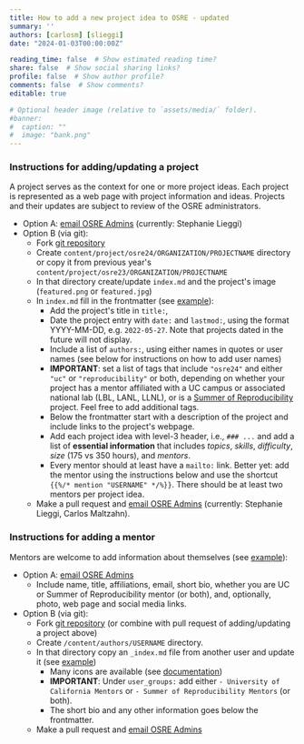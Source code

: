 ```yaml
---
title: How to add a new project idea to OSRE - updated
summary: ''
authors: [carlosm] [slieggi]
date: "2024-01-03T00:00:00Z"

reading_time: false  # Show estimated reading time?
share: false  # Show social sharing links?
profile: false  # Show author profile?
comments: false  # Show comments?
editable: true

# Optional header image (relative to `assets/media/` folder).
#banner:
#  caption: ""
#  image: "bank.png"
---
```


### Instructions for adding/updating a project

A project serves as the context for one or more project ideas. Each project is represented as a web page with project information and ideas. Projects and their updates are subject to review of the OSRE administrators. 

- Option A: [email OSRE Admins](mailto:ospo-info-group@ucsc.edu) (currently: Stephanie Lieggi)
- Option B (via git):
  - Fork [git repository](https://github.com/ucsc-ospo/ucsc-ospo.github.io)
  - Create `content/project/osre24/ORGANIZATION/PROJECTNAME` directory or copy it from previous year's `content/project/osre23/ORGANIZATION/PROJECTNAME`
  - In that directory create/update `index.md` and the project's image (`featured.png` or `featured.jpg`) 
  - In `index.md` fill in the frontmatter (see [example](https://raw.githubusercontent.com/ucsc-ospo/ucsc-ospo.github.io/main/content/project/osre22/ucsc/polyphorm/index.md)):
    - Add the project's title in `title:`, 
    - Date the project entry with `date:` and `lastmod:`, using the format YYYY-MM-DD, e.g. `2022-05-27`. Note that projects dated in the future will not display.
    - Include a list of `authors:`, using either names in quotes or user names (see below for instructions on how to add user names)
    - **IMPORTANT**: set a list of tags that include `"osre24"` and either `"uc"` or `"reproducibility"` or both, depending on whether your project has a mentor affiliated with a UC campus or associated national lab (LBL, LANL, LLNL), or is a [Summer of Reproducibility](/sor) project. Feel free to add additional tags.
    - Below the frontmatter start with a description of the project and include links to the project's webpage. 
    - Add each project idea with level-3 header, i.e., `### ...` and add a list of **essential information** that includes *topics*, *skills*, *difficulty*, *size* (175 vs 350 hours), and *mentors*.
    - Every mentor should at least have a `mailto:` link. Better yet: add the mentor using the instructions below and use the shortcut `{{%/* mention "USERNAME" */%}}`. There should be at least two mentors per project idea.
  - Make a pull request and [email OSRE Admins](mailto:ospo-info-group@ucsc.edu) (currently: Stephanie Lieggi, Carlos Maltzahn).
  
### Instructions for adding a mentor

Mentors are welcome to add information about themselves (see [example](https://ospo.ucsc.edu/author/stephanie-lieggi/)): 
- Option A: [email OSRE Admins](mailto:ospo-info-group@ucsc.edu)
  - Include name, title, affiliations, email, short bio, whether you are UC or Summer of Reproducibility mentor (or both), and, optionally, photo, web page and social media links.
- Option B (via git): 
  - Fork [git repository](https://github.com/ucsc-ospo/ucsc-ospo.github.io) (or combine with pull request of adding/updating a project above)
  - Create `/content/authors/USERNAME` directory.
  - In that directory copy an `_index.md` file from another user and update it (see [example](https://raw.githubusercontent.com/ucsc-ospo/ucsc-ospo.github.io/main/content/authors/slieggi/_index.md))
    - Many icons are available (see [documentation](https://wowchemy.com/docs/getting-started/page-builder/#icons))
    - **IMPORTANT**: Under `user_groups:` add either `- University of California Mentors` or `- Summer of Reproducibility Mentors` (or both).
    - The short bio and any other information goes below the frontmatter.
  - Make a pull request and [email OSRE Admins](mailto:ospo-info-group@ucsc.edu) 

